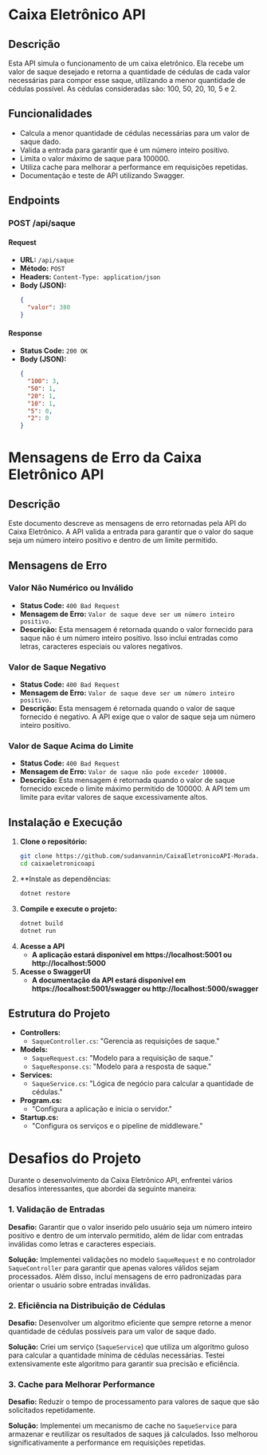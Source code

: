 # Caixa Eletrônico API

## Descrição

Esta API simula o funcionamento de um caixa eletrônico. Ela recebe um valor de saque desejado e retorna a quantidade de cédulas de cada valor necessárias para compor esse saque, utilizando a menor quantidade de cédulas possível. As cédulas consideradas são: 100, 50, 20, 10, 5 e 2.

## Funcionalidades

- Calcula a menor quantidade de cédulas necessárias para um valor de saque dado.
- Valida a entrada para garantir que é um número inteiro positivo.
- Limita o valor máximo de saque para 100000.
- Utiliza cache para melhorar a performance em requisições repetidas.
- Documentação e teste de API utilizando Swagger.

## Endpoints

### POST /api/saque

#### Request

- **URL:** `/api/saque`
- **Método:** `POST`
- **Headers:** `Content-Type: application/json`
- **Body (JSON):**
  ```json
  {
    "valor": 380
  }
#### Response

- **Status Code:** `200 OK`
- **Body (JSON):**
  ```json
  {
    "100": 3,
    "50": 1,
    "20": 1,
    "10": 1,
    "5": 0,
    "2": 0
  }
# Mensagens de Erro da Caixa Eletrônico API

## Descrição

Este documento descreve as mensagens de erro retornadas pela API do Caixa Eletrônico. A API valida a entrada para garantir que o valor do saque seja um número inteiro positivo e dentro de um limite permitido.

## Mensagens de Erro

### Valor Não Numérico ou Inválido

- **Status Code:** `400 Bad Request`
- **Mensagem de Erro:** `Valor de saque deve ser um número inteiro positivo.`
- **Descrição:** Esta mensagem é retornada quando o valor fornecido para saque não é um número inteiro positivo. Isso inclui entradas como letras, caracteres especiais ou valores negativos.

### Valor de Saque Negativo

- **Status Code:** `400 Bad Request`
- **Mensagem de Erro:** `Valor de saque deve ser um número inteiro positivo.`
- **Descrição:** Esta mensagem é retornada quando o valor de saque fornecido é negativo. A API exige que o valor de saque seja um número inteiro positivo.

### Valor de Saque Acima do Limite

- **Status Code:** `400 Bad Request`
- **Mensagem de Erro:** `Valor de saque não pode exceder 100000.`
- **Descrição:** Esta mensagem é retornada quando o valor de saque fornecido excede o limite máximo permitido de 100000. A API tem um limite para evitar valores de saque excessivamente altos.


## Instalação e Execução

1. **Clone o repositório:**
   ```bash
   git clone https://github.com/sudanvannin/CaixaEletronicoAPI-Morada.ai.git
   cd caixaeletronicoapi
2. **Instale as dependências:
   ```bash
   dotnet restore
3. **Compile e execute o projeto:**
   ```bash
   dotnet build
   dotnet run
4. **Acesse a API**
   - **A aplicação estará disponível em https://localhost:5001 ou http://localhost:5000**
5. **Acesse o SwaggerUI**
   - **A documentação da API estará disponível em https://localhost:5001/swagger ou http://localhost:5000/swagger**

## Estrutura do Projeto

- **Controllers:**
  - `SaqueController.cs`: "Gerencia as requisições de saque."
- **Models:**
  - `SaqueRequest.cs`: "Modelo para a requisição de saque."
  - `SaqueResponse.cs`: "Modelo para a resposta de saque."
- **Services:**
  - `SaqueService.cs`: "Lógica de negócio para calcular a quantidade de cédulas."
- **Program.cs:**
  - "Configura a aplicação e inicia o servidor."
- **Startup.cs:**
  - "Configura os serviços e o pipeline de middleware."
# Desafios do Projeto

Durante o desenvolvimento da Caixa Eletrônico API, enfrentei vários desafios interessantes, que abordei da seguinte maneira:

### 1. Validação de Entradas

**Desafio:**
Garantir que o valor inserido pelo usuário seja um número inteiro positivo e dentro de um intervalo permitido, além de lidar com entradas inválidas como letras e caracteres especiais.

**Solução:**
Implementei validações no modelo `SaqueRequest` e no controlador `SaqueController` para garantir que apenas valores válidos sejam processados. Além disso, incluí mensagens de erro padronizadas para orientar o usuário sobre entradas inválidas.

### 2. Eficiência na Distribuição de Cédulas

**Desafio:**
Desenvolver um algoritmo eficiente que sempre retorne a menor quantidade de cédulas possíveis para um valor de saque dado.

**Solução:**
Criei um serviço (`SaqueService`) que utiliza um algoritmo guloso para calcular a quantidade mínima de cédulas necessárias. Testei extensivamente este algoritmo para garantir sua precisão e eficiência.

### 3. Cache para Melhorar Performance

**Desafio:**
Reduzir o tempo de processamento para valores de saque que são solicitados repetidamente.

**Solução:**
Implementei um mecanismo de cache no `SaqueService` para armazenar e reutilizar os resultados de saques já calculados. Isso melhorou significativamente a performance em requisições repetidas.
